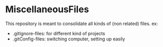# MiscellaneousFiles
This repository is meant to consolidate all kinds of (non related) files. 
ex:
* .gitIgnore-files: for different kind of projects
* .gitConfig-files: switching computer, setting up easily
